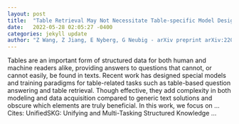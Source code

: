 ```yaml
---
layout: post
title:  "Table Retrieval May Not Necessitate Table-specific Model Design"
date:   2022-05-28 02:05:27 -0400
categories: jekyll update
author: "Z Wang, Z Jiang, E Nyberg, G Neubig - arXiv preprint arXiv:2205.09843, 2022"
---
```

Tables are an important form of structured data for both human and machine readers alike, providing answers to questions that cannot, or cannot easily, be found in texts. Recent work has designed special models and training paradigms for table-related tasks such as table-based question answering and table retrieval. Though effective, they add complexity in both modeling and data acquisition compared to generic text solutions and obscure which elements are truly beneficial. In this work, we focus on … Cites: ‪UnifiedSKG: Unifying and Multi-Tasking Structured Knowledge …‬
